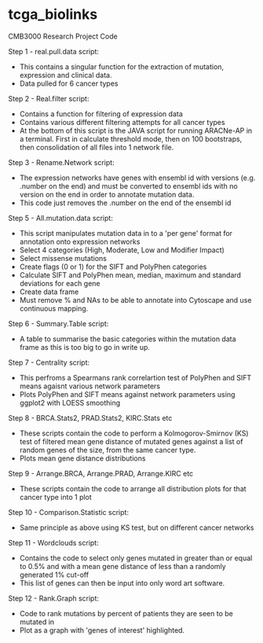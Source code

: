 # tcga_biolinks
CMB3000 Research Project Code

Step 1 - real.pull.data script:
- This contains a singular function for the extraction of mutation, expression and clinical data.
- Data pulled for 6 cancer types

Step 2 - Real.filter script:
- Contains a function for filtering of expression data
- Contains various different filtering attempts for all cancer types
- At the bottom of this script is the JAVA script for running ARACNe-AP in a terminal. First in calculate threshold mode, then on 100 bootstraps, then consolidation of all files into 1 network file.

Step 3 - Rename.Network script:
- The expression networks have genes with ensembl id with versions (e.g. .number on the end) and must be converted to ensembl ids with no version on the end in order to annotate mutation data.
- This code just removes the .number on the end of the ensembl id

Step 5 - All.mutation.data script:
- This script manipulates mutation data in to a 'per gene' format for annotation onto expression networks
- Select 4 categories (High, Moderate, Low and Modifier Impact)
- Select missense mutations
- Create flags (0 or 1) for the SIFT and PolyPhen categories
- Calculate SIFT and PolyPhen mean, median, maximum and standard deviations for each gene
- Create data frame
- Must remove % and NAs to be able to annotate into Cytoscape and use continuous mapping.

Step 6 - Summary.Table script:
- A table to summarise the basic categories within the mutation data frame as this is too big to go in write up.

Step 7 - Centrality script:
- This perfroms a Spearmans rank correlartion test of PolyPhen and SIFT means agaisnt various network parameters
- Plots PolyPhen and SIFT means against network parameters using ggplot2 with LOESS smoothing

Step 8 - BRCA.Stats2, PRAD.Stats2, KIRC.Stats etc
- These scripts contain the code to perform a Kolmogorov-Smirnov (KS) test of filtered mean gene distance of mutated genes against a list of random genes of the size, from the same cancer type.
- Plots mean gene distance distributions

Step 9 - Arrange.BRCA, Arrange.PRAD, Arrange.KIRC etc
- These scripts contain the code to arrange all distribution plots for that cancer type into 1 plot

Step 10 - Comparison.Statistic script:
- Same principle as above using KS test, but on different cancer networks

Step 11 - Wordclouds script:
- Contains the code to select only genes mutated in greater than or equal to 0.5% and with a mean gene distance of less than a randomly generated 1% cut-off
- This list of genes can then be input into only word art software.

Step 12 - Rank.Graph script:
- Code to rank mutations by percent of patients they are seen to be mutated in 
- Plot as a graph with 'genes of interest' highlighted.

